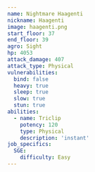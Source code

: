 ```yaml
---
name: Nightmare Haagenti
nickname: Haagenti
image: haagenti.png
start_floor: 37
end_floor: 39
agro: Sight
hp: 4053
attack_damage: 407
attack_type: Physical
vulnerabilities:
  bind: false
  heavy: true
  sleep: true
  slow: true
  stun: true
abilities:
  - name: Triclip
    potency: 120
    type: Physical
    description: 'instant'
job_specifics:
  SGE:
    difficulty: Easy
---
```


